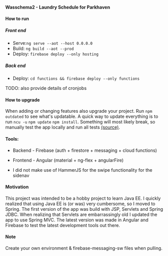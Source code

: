 #### Wasschema2 - Laundry Schedule for Parkhaven

#### How to run

##### Front end
- Serve:`ng serve --aot --host 0.0.0.0`
- Build: `ng build --aot --prod`
- Deploy: `firebase deploy --only hosting`
  
##### Back end
- Deploy: `cd functions && firebase deploy --only functions`

TODO: also provide details of cronjobs

#### How to upgrade

When adding or changing features also upgrade your project.
Run `npm outdated` to see what's updatable. A quick way to update
everything is to run `ncu -u` `npm update` `npm install`. Something
will most likely break, so manually test the app locally and run all tests 
[(source)](https://flaviocopes.com/update-npm-dependencies/).

#### Tools:
- Backend - Firebase (auth + firestore + messaging + cloud functions)
- Frontend - Angular (material + ng-flex + angularFire)


- I did not make use of HammerJS for the swipe functionality for the sidenav

#### Motivation

This project was intended to be a hobby project to learn Java EE.
I quickly realized that using Java EE is (or was) very cumbersome,
so I moved to Spring. The first version of the app was build with 
JSP, Servlets and Spring JDBC. When realizing that Servlets are embarrassingly
old I updated the app to use Spring MVC. The latest version was made in Angular and Firebase
to test the latest development tools out there.

#### Note
Create your own environment & firebase-messaging-sw files when pulling.
 
